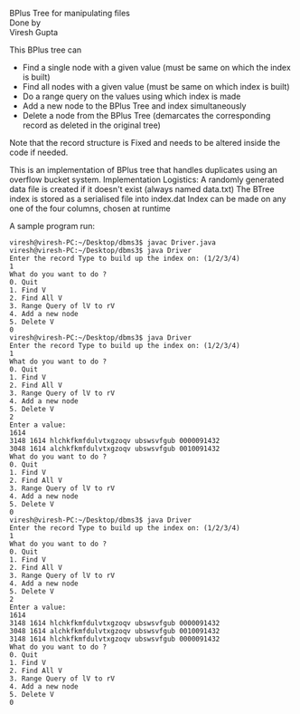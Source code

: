 BPlus Tree for manipulating files  
Done by  
Viresh Gupta  

This BPlus tree can  
* Find a single node with a given value (must be same on which the index is built)
* Find all nodes with a given value (must be same on which index is built)  
* Do a range query on the values using which index is made
* Add a new node to the BPlus Tree and index simultaneously
* Delete a node from the BPlus Tree (demarcates the corresponding record as deleted in the original tree)

Note that the record structure is Fixed and needs to be altered inside the code if needed.  

This is an implementation of BPlus tree that handles duplicates using an overflow bucket system.
Implementation Logistics:
A randomly generated data file is created if it doesn't exist (always named data.txt)
The BTree index is stored as a serialised file into index.dat
Index can be made on any one of the four columns, chosen at runtime

A sample program run:

	viresh@viresh-PC:~/Desktop/dbms3$ javac Driver.java 
	viresh@viresh-PC:~/Desktop/dbms3$ java Driver 
	Enter the record Type to build up the index on: (1/2/3/4)
	1
	What do you want to do ?
	0. Quit
	1. Find V
	2. Find All V
	3. Range Query of lV to rV
	4. Add a new node
	5. Delete V
	0
	viresh@viresh-PC:~/Desktop/dbms3$ java Driver 
	Enter the record Type to build up the index on: (1/2/3/4)
	1
	What do you want to do ?
	0. Quit
	1. Find V
	2. Find All V
	3. Range Query of lV to rV
	4. Add a new node
	5. Delete V
	2
	Enter a value: 
	1614
	3148 1614 hlchkfkmfdulvtxgzoqv ubswsvfgub 0000091432
	3048 1614 alchkfkmfdulvtxgzoqv ubswsvfgub 0010091432
	What do you want to do ?
	0. Quit
	1. Find V
	2. Find All V
	3. Range Query of lV to rV
	4. Add a new node
	5. Delete V
	0
	viresh@viresh-PC:~/Desktop/dbms3$ java Driver 
	Enter the record Type to build up the index on: (1/2/3/4)
	1
	What do you want to do ?
	0. Quit
	1. Find V
	2. Find All V
	3. Range Query of lV to rV
	4. Add a new node
	5. Delete V
	2
	Enter a value: 
	1614
	3148 1614 hlchkfkmfdulvtxgzoqv ubswsvfgub 0000091432
	3048 1614 alchkfkmfdulvtxgzoqv ubswsvfgub 0010091432
	3148 1614 hlchkfkmfdulvtxgzoqv ubswsvfgub 0000091432
	What do you want to do ?
	0. Quit
	1. Find V
	2. Find All V
	3. Range Query of lV to rV
	4. Add a new node
	5. Delete V
	0
	